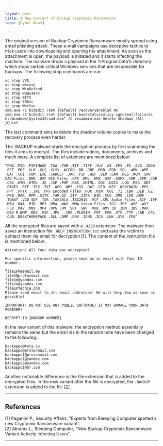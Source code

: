 ```yaml
---

layout: post
title: A New Variant of Backup Cryptomix Ransomware
tags: [Cyber News]

---
```


The original version of Backup Cryptomix Ransomware mostly spread using email phishing attack. These e-mail campaigns use deceptive tactics to trick users into downloading and opening the attachment. As soon as the attachment is open, the payload is initiated and it starts infecting the machine. The malware drops a payload in the %ProgramData% directory which stops certain critical Windows services that are responsible for backups. The following stop commands are run:
```
sc stop VVS
sc stop wscsvc
sc stop WinDefend
sc stop wuauserv
sc stop BITS
sc stop ERSvc
sc stop WerSvc
cmd.exe /C bcdedit /set {default} recoveryenabled No
cmd.exe /C bcdedit /set {default} bootstatuspolicy ignoreallfailures
C:\Windows\System32\cmd.exe” /C vssadmin.exe Delete Shadows /All /Quiet
```

The last command aims to delete the shadow volume copies to make the recovery process even harder.

The .BACKUP malware starts the encryption process by first scannning the files it aims to encrypt. The files include videos, documents, archives and much more. A complete list of extenions are mentioned below:
```
“PNG .PSD .PSPIMAGE .TGA .THM .TIF .TIFF .YUV .AI .EPS .PS .SVG .INDD .PCT .PDF .XLR .XLS .XLSX .ACCDB .DB .DBF .MDB .PDB .SQL .APK .APP .BAT .CGI .COM .EXE .GADGET .JAR .PIF .WSF .DEM .GAM .NES .ROM .SAV CAD Files .DWG .DXF GIS Files .GPX .KML .KMZ .ASP .ASPX .CER .CFM .CSR .CSS .HTM .HTML .JS .JSP .PHP .RSS .XHTML. DOC .DOCX .LOG .MSG .ODT .PAGES .RTF .TEX .TXT .WPD .WPS .CSV .DAT .GED .KEY .KEYCHAIN .PPS .PPT .PPTX ..INI .PRF Encoded Files .HQX .MIM .UUE .7Z .CBR .DEB .GZ .PKG .RAR .RPM .SITX .TAR.GZ .ZIP .ZIPX .BIN .CUE .DMG .ISO .MDF .TOAST .VCD SDF .TAR .TAX2014 .TAX2015 .VCF .XML Audio Files .AIF .IFF .M3U .M4A .MID .MP3 .MPA .WAV .WMA Video Files .3G2 .3GP .ASF .AVI .FLV .M4V .MOV .MP4 .MPG .RM .SRT .SWF .VOB .WMV 3D .3DM .3DS .MAX .OBJ R.BMP .DDS .GIF .JPG ..CRX .PLUGIN .FNT .FON .OTF .TTF .CAB .CPL .CUR .DESKTHEMEPACK .DLL .DMP .DRV .ICNS .ICO .LNK .SYS .CFG”
```

All the encrypted files are saved with a `.AZER` extension. The malware then saves an instruction file `_HELP_INSTRUCTION.txt` and asks the victim to contact them via email for decryption \[[1]\]. The content of the instruction file is mentioned below:
```
Attention! All Your data was encrypted!

For specific informartion, please send us an email with Your ID number:

file1@keemail.me
file1@protonmail.com
file1m@yandex.com
file1n@yandex.com
file1@techie.com
Please send email to all email addresses! We will help You as soon as possible!

IMPORTANT: DO NOT USE ANY PUBLIC SOFTWARE! IT MAY DAMAGE YOUR DATA FOREVER!

DECRYPT-ID-{RANDOM NUMBER}
```

In the new variant of this malware, the encryption method essentially remains the same but the email ids in the ransom note have been changed to the following:
```
backuppc@tuta.io
backuppc@protonmail.com
backuppc1@protonmail.com
b4ckuppc1@yandex.com
b4ckuppc2@yandex.com
backuppc1@dr.com
```

Another noticeable difference is the file extension that is added to the encrypted files. In the new variant after the file is encrypted, the `.BACKUP` extension is added to the file \[[2]\].


---

## References
\[1\] Paganini P., Security Affairs, "Experts from Bleeping Computer spotted a new Cryptomix Ransomware variant".<br />
\[2\] Abrams L., Bleeping Computer, "New Backup Cryptomix Ransomware Variant Actively Infecting Users".<br />

[1]: https://securityaffairs.co/wordpress/67103/malware/file-cryptomix-ransomware.html "Experts from Bleeping Computer spotted a new Cryptomix Ransomware variant"
[2]: https://www.bleepingcomputer.com/news/security/new-backup-cryptomix-ransomware-variant-actively-infecting-users/ "New Backup Cryptomix Ransomware Variant Actively Infecting Users"

---
